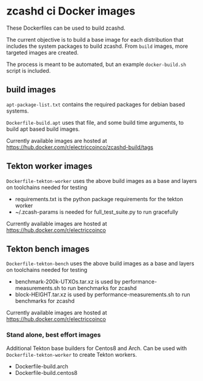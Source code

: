 # zcashd ci Docker images

These Dockerfiles can be used to build zcashd.

The current objective is to build a base image for each distribution that includes the system packages to build zcashd. From `build` images, more targeted images are created.

The process is meant to be automated, but an example `docker-build.sh` script is included.


## build images
`apt-package-list.txt` contains the required packages for debian based systems.

`Dockerfile-build.apt` uses that file, and some build time arguments, to build apt based build images.

Currently available images are hosted at
https://hub.docker.com/r/electriccoinco/zcashd-build/tags


## Tekton worker images

`Dockerfile-tekton-worker` uses the above build images as a base and layers on toolchains needed for testing

- requirements.txt is the python package requirements for the tekton worker
- ~/.zcash-params is needed for full_test_suite.py to run gracefully

Currently available images are hosted at https://hub.docker.com/r/electriccoinco

## Tekton bench images

`Dockerfile-tekton-bench` uses the above build images as a base and layers on toolchains needed for testing

- benchmark-200k-UTXOs.tar.xz is used by performance-measurements.sh to run benchmarks for zcashd
- block-HEIGHT.tar.xz is used by performance-measurements.sh to run benchmarks for zcashd

Currently available images are hosted at https://hub.docker.com/r/electriccoinco


### Stand alone, best effort images

Additional Tekton base builders for Centos8 and Arch. Can be used with `Dockerfile-tekton-worker` to create Tekton workers.

- Dockerfile-build.arch
- Dockerfile-build.centos8

